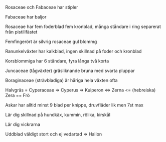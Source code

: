 Rosaceae och Fabaceae har stipler

Fabaceae har baljor

Rosaceae har fem foderblad fem kronblad, många ståndare i ring separerat från pistillfästet

Femfingerört är silvrig rosaceae gul blommg

Ranunkelväxter har kalkblad, ingen skillnad på foder och kronblad  

Korsblommiga har 6 ståndare, fyra långa två korta 

Juncaceae (tågväxter) gräsliknande bruna med svarta pluppar  

Boraginaceae (strävbladiga) är håriga hela växten ofta 

Halvgräs = Cyperaceae => Cyperus => Kuiperon <=> Zerna <= (hebreiska) Zera == Frö

Askar har alltid minst 9 blad per knippe, druvfläder lik men 7st max

Lär dig skillnad på hundkäx, kummin, rölika, kirskål

Lär dig vickrarna

Uddblad väldigt stort och ej vedartad => Hallon